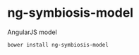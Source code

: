 ng-symbiosis-model
=============================

AngularJS model

`bower install ng-symbiosis-model`
